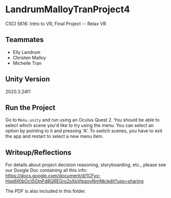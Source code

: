 # LandrumMalloyTranProject4
CSCI 5616: Intro to VR, Final Project -- Relax VR

## Teammates
- Elly Landrum
- Christen Malloy
- Michelle Tran

## Unity Version
2020.3.24f1

## Run the Project
Go to `Menu.unity` and run using an Oculus Quest 2. You should be able to select which scene you'd like to try using the menu. You can select an option by pointing to it and pressing 'A'. To switch scenes, you have to exit the app and restart to select a new menu item.

## Writeup/Reflections
For details about project decision reasoning, storyboarding, etc., please see our Google Doc containing all this info: https://docs.google.com/document/d/1CFyx-Hxp6lI0bOcISGtnFd8QREGro2sXpVtpzoyNmNk/edit?usp=sharing

The PDF is also included in this folder.
